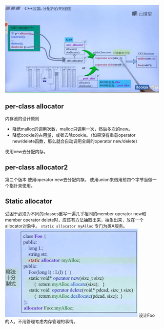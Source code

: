 ![](picture/分配器-c56013ec.png)
## per-class allocator
内存池的设计原则
- 降低malloc的调用次数，malloc只调用一次，然后多次的new。
- 降低cookie的占用量，或者去除cookie。（如果没有重载operator new/delete函数，那么就会自动调用全局的operator new/delete）

使用new去分配内存。
## per-class allocator2
第二个版本
使用operator new去分配内存。
使用union来借用前四个字节当做一个指针来使用。
## Static allocator
受困于必须为不同的classes重写一遍几乎相同的member operator new和member operator delete时，应该有方法抽取出来，抽象出来，放在一个allocator对象中。
`static allocator myAlloc`
专门为类A服务。![](picture/类的分配器-6a63123e.png)
设计Foo的人，不用管理考虑内存管理的事情。
